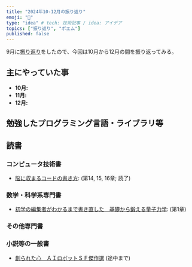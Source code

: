 ```yaml
---
title: "2024年10-12月の振り返り"
emoji: "🌊"
type: "idea" # tech: 技術記事 / idea: アイデア
topics: ["振り返り", "ポエム"]
published: false
---
```

9月に[振り返り](./926-2024-3q-retorspective)をしたので、今回は10月から12月の間を振り返ってみる。

## 主にやっていた事

* **10月:** 
* **11月:** 
* **12月:** 

## 勉強したプログラミング言語・ライブラリ等


## 読書

### コンピュータ技術書

* [脳に収まるコードの書き方](https://amzn.to/4cPSxN6): (第14, 15, 16章; 読了)

### 数学・科学系専門書

* [初学の編集者がわかるまで書き直した　基礎から鍛える量子力学](https://amzn.to/3YdEdtd): (第1章)

### その他専門書


### 小説等の一般書

* [創られた心　ＡＩロボットＳＦ傑作選](https://amzn.to/3XaDyGV) (途中まで)

